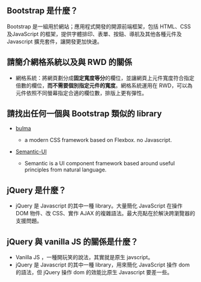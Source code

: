 ## Bootstrap 是什麼？
Bootstrap 是一組用於網站；應用程式開發的開源前端框架，包括 HTML、CSS及JavaScript 的框架，提供字體排印、表單、按鈕、導航及其他各種元件及Javascript 擴充套件，讓開發更加快速。


## 請簡介網格系統以及與 RWD 的關係
- 網格系統：將網頁劃分成**固定寬度等分**的欄位，並讓網頁上元件寬度符合指定倍數的欄位，**而不需要個別指定元件的寬度**。網格系統運用在 RWD，可以為元件依照不同螢幕指定合適的欄位數，排版上更有彈性。 


## 請找出任何一個與 Bootstrap 類似的 library
- [bulma](https://github.com/jgthms/bulma)
  - a modern CSS framework based on Flexbox. no Javascript.

- [Semantic-UI](https://github.com/Semantic-Org/Semantic-UI)
  - Semantic is a UI component framework based around useful principles from natural language.


## jQuery 是什麼？
- jQuery 是 Javascript 的其中一種 library。大量簡化 JavaScript 在操作 DOM 物件、改 CSS、實作 AJAX 的複雜語法。最大亮點在於解決跨瀏覽器的支援問題。


## jQuery 與 vanilla JS 的關係是什麼？
- Vanilla JS ，一種開玩笑的說法，其實就是原生 javscript。
- jQuery 是 Javascript 的其中一種 library，用來簡化 JavaScript 操作 dom 的語法，但 jQuery 操作 dom 的效能比原生 Javascript 要差一些。


